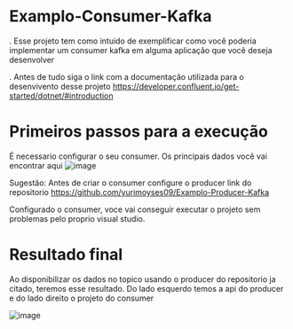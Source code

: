# Examplo-Consumer-Kafka

. Esse projeto tem como intuido de exemplificar como você poderia implementar um consumer kafka em alguma aplicação que você deseja desenvolver

. Antes de tudo siga o link com a documentação utilizada para o desenvivento desse projeto https://developer.confluent.io/get-started/dotnet/#introduction

# Primeiros passos para a execução

É necessario configurar o seu consumer. Os principais dados você vai encontrar aqui
![image](https://user-images.githubusercontent.com/53382267/150452959-dadbed4f-8d25-4565-ab8c-d68613e89945.png)


Sugestão: Antes de criar o consumer configure o producer link do repositorio https://github.com/yurimoyses09/Examplo-Producer-Kafka

Configurado o consumer, voce vai conseguir executar o projeto sem problemas pelo proprio visual studio.

# Resultado final

Ao disponibilizar os dados no topico usando o producer do repositorio ja citado, teremos esse resultado.
Do lado esquerdo temos a api do producer e do lado direito o projeto do consumer


![image](https://user-images.githubusercontent.com/53382267/150453754-b3efdcc0-1fdd-4791-af9e-d6b65f2accbc.png)

  

